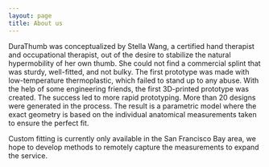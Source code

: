 ```yaml
---
layout: page
title: About us
---
```


DuraThumb was conceptualized by Stella Wang, a certified hand therapist and occupational therapist, out of the desire to stabilize the natural hypermobility of her own thumb. She could not find a commercial splint that was sturdy, well-fitted, and not bulky. The first prototype was made with low-temperature thermoplastic, which failed to stand up to any abuse. With the help of some engineering friends, the first 3D-printed prototype was created. The success led to more rapid prototyping. More than 20 designs were generated in the process. The result is a parametric model where the exact geometry is based on the individual anatomical measurements taken to ensure the perfect fit.

Custom fitting is currently only available in the San Francisco Bay area, we hope to develop methods to remotely capture the measurements to expand the service. 


